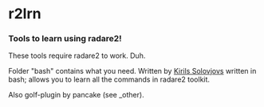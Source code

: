 # r2lrn

### Tools to learn using radare2!
These tools require radare2 to work. Duh.

Folder "bash" contains what you need. Written by [Kirils Solovjovs](https://twitter.com/KirilsSolovjovs/) written in bash; allows you to learn all the commands in radare2 toolkit.



Also golf-plugin by pancake (see _other).
